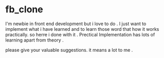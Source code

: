# fb_clone


I'm newbie in front end development but i love to do .
I just want to implement what i have learned and to learn those word that how it works practically. so herre i done with it . Prectical Implementation has lots of learning apart from theory .

please give your valuable suggestions. it means a lot to me .



